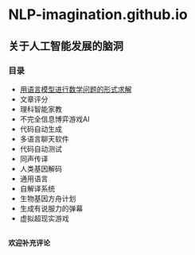# NLP-imagination.github.io
## 关于人工智能发展的脑洞
### 目录
- [用语言模型进行数学问题的形式求解](main/用语言模型进行数学问题的形式求解.md)
- 文章评分
- 理科智能家教
- 不完全信息博弈游戏AI
- 代码自动生成
- 多语言聊天软件
- 代码自动测试
- 同声传译
- 人类基因解码
- 通用语言
- 自解译系统
- 生物基因方舟计划
- 生成有说服力的弹幕
- 虚拟超现实游戏
##
**欢迎补充评论**
